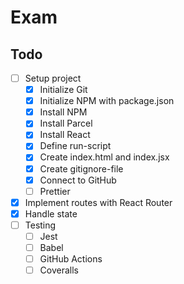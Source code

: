 # Exam

## Todo
* [ ] Setup project
  * [x] Initialize Git
  * [x] Initialize NPM with package.json
  * [x] Install NPM
  * [x] Install Parcel
  * [x] Install React
  * [x] Define run-script
  * [x] Create index.html and index.jsx
  * [x] Create gitignore-file
  * [x] Connect to GitHub
  * [ ] Prettier
* [x] Implement routes with React Router
* [x] Handle state
* [ ] Testing
  * [ ] Jest
  * [ ] Babel
  * [ ] GitHub Actions
  * [ ] Coveralls